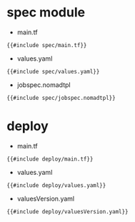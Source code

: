 # spec module
- main.tf
```
{{#include spec/main.tf}}
```
- values.yaml
```
{{#include spec/values.yaml}}
```
- jobspec.nomadtpl
```
{{#include spec/jobspec.nomadtpl}}
```

# deploy
- main.tf
```
{{#include deploy/main.tf}}
```
- values.yaml
```
{{#include deploy/values.yaml}}
```
- valuesVersion.yaml
```
{{#include deploy/valuesVersion.yaml}}
```

